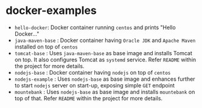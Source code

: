 # docker-examples
- `hello-docker`: Docker container running `centos` and prints "Hello Docker..." 
- `java-maven-base` : Docker container having `Oracle JDK` and `Apache Maven` installed on top of `centos` 
- `tomcat-base` : Uses `java-maven-base` as base image and installs Tomcat on top. It also configures Tomcat as `systemd` service. Refer `README` within the project for more details.
- `nodejs-base` : Docker container having `nodejs` on top of `centos`
- `nodejs-example` : Uses `nodejs-base` as base image and enhances further to start `nodejs` server on start-up, exposing simple `GET` endpoint
- `mountebank` : Uses `nodejs-base` as base image and installs `mountebank` on top of that. Refer `README` within the project for more details.
